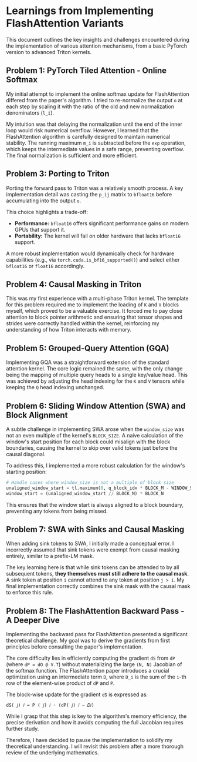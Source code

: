 # Learnings from Implementing FlashAttention Variants

This document outlines the key insights and challenges encountered during the implementation of various attention mechanisms, from a basic PyTorch version to advanced Triton kernels.

## Problem 1: PyTorch Tiled Attention - Online Softmax

My initial attempt to implement the online softmax update for FlashAttention differed from the paper's algorithm. I tried to re-normalize the output `o` at each step by scaling it with the ratio of the old and new normalization denominators (`l_i`).

My intuition was that delaying the normalization until the end of the inner loop would risk numerical overflow. However, I learned that the FlashAttention algorithm is carefully designed to maintain numerical stability. The running maximum `m_i` is subtracted before the `exp` operation, which keeps the intermediate values in a safe range, preventing overflow. The final normalization is sufficient and more efficient.

## Problem 3: Porting to Triton

Porting the forward pass to Triton was a relatively smooth process. A key implementation detail was casting the `p_ij` matrix to `bfloat16` before accumulating into the output `o`.

This choice highlights a trade-off:
*   **Performance:** `bfloat16` offers significant performance gains on modern GPUs that support it.
*   **Portability:** The kernel will fail on older hardware that lacks `bfloat16` support.

A more robust implementation would dynamically check for hardware capabilities (e.g., via `torch.cuda.is_bf16_supported()`) and select either `bfloat16` or `float16` accordingly.

## Problem 4: Causal Masking in Triton

This was my first experience with a multi-phase Triton kernel. The template for this problem required me to implement the loading of `K` and `V` blocks myself, which proved to be a valuable exercise. It forced me to pay close attention to block pointer arithmetic and ensuring that tensor shapes and strides were correctly handled within the kernel, reinforcing my understanding of how Triton interacts with memory.

## Problem 5: Grouped-Query Attention (GQA)

Implementing GQA was a straightforward extension of the standard attention kernel. The core logic remained the same, with the only change being the mapping of multiple query heads to a single key/value head. This was achieved by adjusting the head indexing for the `K` and `V` tensors while keeping the `Q` head indexing unchanged.

## Problem 6: Sliding Window Attention (SWA) and Block Alignment

A subtle challenge in implementing SWA arose when the `window_size` was not an even multiple of the kernel's `BLOCK_SIZE`. A naive calculation of the window's start position for each block could misalign with the block boundaries, causing the kernel to skip over valid tokens just before the causal diagonal.

To address this, I implemented a more robust calculation for the window's starting position:

```python
# Handle cases where window_size is not a multiple of block size
unaligned_window_start = tl.maximum(0, q_block_idx * BLOCK_M - WINDOW_SIZE)
window_start = (unaligned_window_start // BLOCK_N) * BLOCK_N
```
This ensures that the window start is always aligned to a block boundary, preventing any tokens from being missed.

## Problem 7: SWA with Sinks and Causal Masking

When adding sink tokens to SWA, I initially made a conceptual error. I incorrectly assumed that sink tokens were exempt from causal masking entirely, similar to a prefix-LM mask.

The key learning here is that while sink tokens can be attended to by all subsequent tokens, **they themselves must still adhere to the causal mask**. A sink token at position `i` cannot attend to any token at position `j > i`. My final implementation correctly combines the sink mask with the causal mask to enforce this rule.


## Problem 8: The FlashAttention Backward Pass - A Deeper Dive

Implementing the backward pass for FlashAttention presented a significant theoretical challenge. My goal was to derive the gradients from first principles before consulting the paper's implementation.

The core difficulty lies in efficiently computing the gradient `dS` from `dP` (where `dP = dO @ V.T`) without materializing the large `(N, N)` Jacobian of the softmax function. The FlashAttention paper introduces a crucial optimization using an intermediate term `D`, where `D_i` is the sum of the `i`-th row of the element-wise product of `dP` and `P`.

The block-wise update for the gradient `dS` is expressed as:

```
dS( 𝑗) 𝑖 = P ( 𝑗) 𝑖 ◦ (dP( 𝑗) 𝑖 − 𝐷𝑖)
```

While I grasp that this step is key to the algorithm's memory efficiency, the precise derivation and how it avoids computing the full Jacobian requires further study.

Therefore, I have decided to pause the implementation to solidify my theoretical understanding. I will revisit this problem after a more thorough review of the underlying mathematics.
